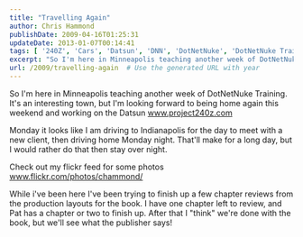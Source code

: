 ```yaml
---
title: "Travelling Again"
author: Chris Hammond
publishDate: 2009-04-16T01:25:31
updateDate: 2013-01-07T00:14:41
tags: [ '240Z', 'Cars', 'Datsun', 'DNN', 'DotNetNuke', 'DotNetNuke Training', 'Project 240Z', 'Project240z', 'Project240Zcom', 'Travel' ]
excerpt: "So I'm here in Minneapolis teaching another week of DotNetNuke Training. It's an interesting town, but I'm looking forward to being home again this weekend and working on the Datsun www.project240z.com Monday it looks like I am driving to Indianapolis for the day to meet with a new client, then driving home Monday night. That'll make for a long day, but I would rather do that then stay over night. Check out my flickr feed for some photos www.flickr.com/photos/chammond/ While i've been here I've been trying to finish up a few chapter reviews from the production layouts for the book. I&#160;have one chapter left to review, and Pat has a chapter or two to finish up. After that I&#160;\"think\" we're done with the book, but we'll see what the publisher says!"
url: /2009/travelling-again  # Use the generated URL with year
---
```

<p>So I'm here in Minneapolis teaching another week of DotNetNuke Training. It's an interesting town, but I'm looking forward to being home again this weekend and working on the Datsun <a href="https://www.project240z.com">www.project240z.com</a></p> <p>Monday it looks like I am driving to Indianapolis for the day to meet with a new client, then driving home Monday night. That'll make for a long day, but I would rather do that then stay over night.</p> <p>Check out my flickr feed for some photos <a href="https://www.flickr.com/photos/chammond/">www.flickr.com/photos/chammond/</a></p> <p>While i've been here I've been trying to finish up a few chapter reviews from the production layouts for the book. I&#160;have one chapter left to review, and Pat has a chapter or two to finish up. After that I&#160;"think" we're done with the book, but we'll see what the publisher says!</p>
